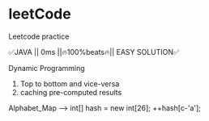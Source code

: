 # leetCode
Leetcode practice


✅JAVA || 0ms ||🔥100%beats🔥|| EASY SOLUTION✅

Dynamic Programming
1. Top to bottom and vice-versa
2. caching pre-computed results

Alphabet_Map --> int[] hash = new int[26]; ++hash[c-'a'];